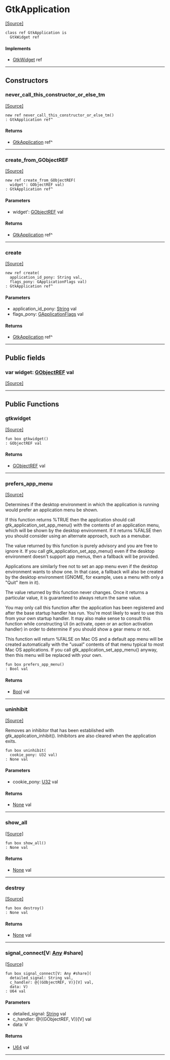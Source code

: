 # GtkApplication
<span class="source-link">[[Source]](src/gtk3/GtkApplication.md#L6)</span>
```pony
class ref GtkApplication is
  GtkWidget ref
```

#### Implements

* [GtkWidget](gtk3-GtkWidget.md) ref

---

## Constructors

### never_call_this_constructor_or_else_tm
<span class="source-link">[[Source]](src/gtk3/GtkApplication.md#L10)</span>


```pony
new ref never_call_this_constructor_or_else_tm()
: GtkApplication ref^
```

#### Returns

* [GtkApplication](gtk3-GtkApplication.md) ref^

---

### create_from_GObjectREF
<span class="source-link">[[Source]](src/gtk3/GtkApplication.md#L13)</span>


```pony
new ref create_from_GObjectREF(
  widget': GObjectREF val)
: GtkApplication ref^
```
#### Parameters

*   widget': [GObjectREF](gtk3-..-gobject-GObjectREF.md) val

#### Returns

* [GtkApplication](gtk3-GtkApplication.md) ref^

---

### create
<span class="source-link">[[Source]](src/gtk3/GtkApplication.md#L17)</span>


```pony
new ref create(
  application_id_pony: String val,
  flags_pony: GApplicationFlags val)
: GtkApplication ref^
```
#### Parameters

*   application_id_pony: [String](builtin-String.md) val
*   flags_pony: [GApplicationFlags](gtk3-GApplicationFlags.md) val

#### Returns

* [GtkApplication](gtk3-GtkApplication.md) ref^

---

## Public fields

### var widget: [GObjectREF](gtk3-..-gobject-GObjectREF.md) val
<span class="source-link">[[Source]](src/gtk3/GtkApplication.md#L7)</span>



---

## Public Functions

### gtkwidget
<span class="source-link">[[Source]](src/gtk3/GtkApplication.md#L9)</span>


```pony
fun box gtkwidget()
: GObjectREF val
```

#### Returns

* [GObjectREF](gtk3-..-gobject-GObjectREF.md) val

---

### prefers_app_menu
<span class="source-link">[[Source]](src/gtk3/GtkApplication.md#L104)</span>


Determines if the desktop environment in which the application is
running would prefer an application menu be shown.

If this function returns %TRUE then the application should call
gtk_application_set_app_menu() with the contents of an application
menu, which will be shown by the desktop environment.  If it returns
%FALSE then you should consider using an alternate approach, such as
a menubar.

The value returned by this function is purely advisory and you are
free to ignore it.  If you call gtk_application_set_app_menu() even
if the desktop environment doesn't support app menus, then a fallback
will be provided.

Applications are similarly free not to set an app menu even if the
desktop environment wants to show one.  In that case, a fallback will
also be created by the desktop environment (GNOME, for example, uses
a menu with only a "Quit" item in it).

The value returned by this function never changes.  Once it returns a
particular value, it is guaranteed to always return the same value.

You may only call this function after the application has been
registered and after the base startup handler has run.  You're most
likely to want to use this from your own startup handler.  It may
also make sense to consult this function while constructing UI (in
activate, open or an action activation handler) in order to determine
if you should show a gear menu or not.

This function will return %FALSE on Mac OS and a default app menu
will be created automatically with the "usual" contents of that menu
typical to most Mac OS applications.  If you call
gtk_application_set_app_menu() anyway, then this menu will be
replaced with your own.


```pony
fun box prefers_app_menu()
: Bool val
```

#### Returns

* [Bool](builtin-Bool.md) val

---

### uninhibit
<span class="source-link">[[Source]](src/gtk3/GtkApplication.md#L165)</span>


Removes an inhibitor that has been established with gtk_application_inhibit().
Inhibitors are also cleared when the application exits.


```pony
fun box uninhibit(
  cookie_pony: U32 val)
: None val
```
#### Parameters

*   cookie_pony: [U32](builtin-U32.md) val

#### Returns

* [None](builtin-None.md) val

---

### show_all
<span class="source-link">[[Source]](src/gtk3/GtkWidget.md#L4)</span>


```pony
fun box show_all()
: None val
```

#### Returns

* [None](builtin-None.md) val

---

### destroy
<span class="source-link">[[Source]](src/gtk3/GtkWidget.md#L7)</span>


```pony
fun box destroy()
: None val
```

#### Returns

* [None](builtin-None.md) val

---

### signal_connect\[V: [Any](builtin-Any.md) #share\]
<span class="source-link">[[Source]](src/gtk3/GtkWidget.md#L10)</span>


```pony
fun box signal_connect[V: Any #share](
  detailed_signal: String val,
  c_handler: @{(GObjectREF, V)}[V] val,
  data: V)
: U64 val
```
#### Parameters

*   detailed_signal: [String](builtin-String.md) val
*   c_handler: @{(GObjectREF, V)}[V] val
*   data: V

#### Returns

* [U64](builtin-U64.md) val

---

